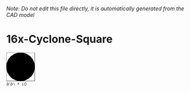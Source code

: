 ###### Note: Do not edit this file directly, it is automatically generated from the CAD model

# 16x-Cyclone-Square

![](/project.svg)

